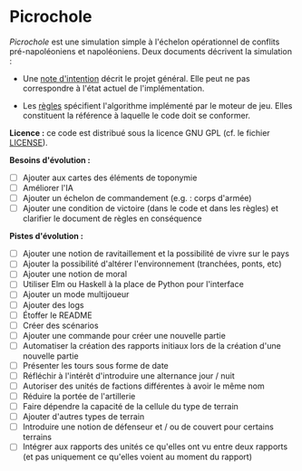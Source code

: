 # Picrochole

*Picrochole* est une simulation simple à l'échelon opérationnel de
conflits pré-napoléoniens et napoléoniens. Deux documents décrivent la
simulation :

* Une [note d'intention](docs/intent.md) décrit le projet
  général. Elle peut ne pas correspondre à l'état actuel de
  l'implémentation.

* Les [règles](docs/rules.md) spécifient l'algorithme implémenté par
  le moteur de jeu. Elles constituent la référence à laquelle le code
  doit se conformer.

**Licence :** ce code est distribué sous la licence GNU GPL (cf. le
fichier [LICENSE](LICENSE)).

**Besoins d'évolution :**
- [ ] Ajouter aux cartes des éléments de toponymie
- [ ] Améliorer l'IA
- [ ] Ajouter un échelon de commandement (e.g. : corps d'armée)
- [ ] Ajouter une condition de victoire (dans le code et dans les
      règles) et clarifier le document de règles en conséquence

**Pistes d'évolution :**
- [ ] Ajouter une notion de ravitaillement et la possibilité de vivre
      sur le pays
- [ ] Ajouter la possibilité d'altérer l'environnement (tranchées,
      ponts, etc)
- [ ] Ajouter une notion de moral
- [ ] Utiliser Elm ou Haskell à la place de Python pour l'interface
- [ ] Ajouter un mode multijoueur
- [ ] Ajouter des logs
- [ ] Étoffer le README
- [ ] Créer des scénarios
- [ ] Ajouter une commande pour créer une nouvelle partie
- [ ] Automatiser la création des rapports initiaux lors de la
      création d'une nouvelle partie
- [ ] Présenter les tours sous forme de date
- [ ] Réfléchir à l'intérêt d'introduire une alternance jour / nuit
- [ ] Autoriser des unités de factions différentes à avoir le même nom
- [ ] Réduire la portée de l'artillerie
- [ ] Faire dépendre la capacité de la cellule du type de terrain
- [ ] Ajouter d'autres types de terrain
- [ ] Introduire une notion de défenseur et / ou de couvert pour
      certains terrains
- [ ] Intégrer aux rapports des unités ce qu'elles ont vu entre deux
      rapports (et pas uniquement ce qu'elles voient au moment du
      rapport)
